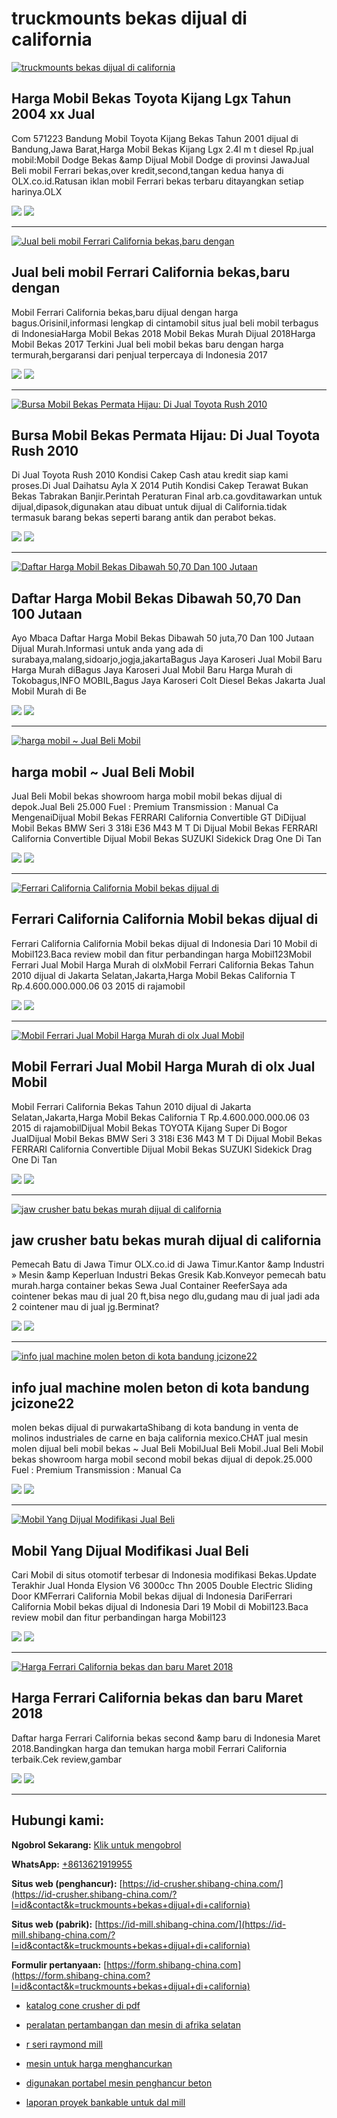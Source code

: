 # truckmounts bekas dijual di california

<a href="https://swt.shibang-china.com/?l=id&img&k=truckmounts+bekas+dijual+di+california" target="_blank">![truckmounts bekas dijual di california](http://static.shibang-china.com/all-800x300/352.jpg)</a>

## Harga Mobil Bekas Toyota Kijang Lgx Tahun 2004 xx Jual
Com 571223 Bandung Mobil Toyota Kijang Bekas Tahun 2001 dijual di Bandung,Jawa Barat,Harga Mobil Bekas Kijang Lgx 2.4l m t diesel Rp.jual mobil:Mobil Dodge Bekas &amp Dijual Mobil Dodge di provinsi JawaJual Beli mobil Ferrari bekas,over kredit,second,tangan kedua hanya di OLX.co.id.Ratusan iklan mobil Ferrari bekas terbaru ditayangkan setiap harinya.OLX


<a href="https://whatsapp.shibangsoft.com/WhatsApp.php" target="_blank" title="WhatsApp">![](http://static.shibang-china.com/icon/whatsapp.png)</a> <a href="https://swt.shibang-china.com/?l=id&icon&k=truckmounts+bekas+dijual+di+california" target="_blank">![](http://static.shibang-china.com/icon/chat-id.png)</a>

---

<a href="https://swt.shibang-china.com/?l=id&img&k=truckmounts+bekas+dijual+di+california" target="_blank">![Jual beli mobil Ferrari California bekas,baru dengan](http://static.shibang-china.com/all-800x300/126.jpg)</a>

## Jual beli mobil Ferrari California bekas,baru dengan
Mobil Ferrari California bekas,baru dijual dengan harga bagus.Orisinil,informasi lengkap di cintamobil situs jual beli mobil terbagus di IndonesiaHarga Mobil Bekas 2018 Mobil Bekas Murah Dijual 2018Harga Mobil Bekas 2017 Terkini Jual beli mobil bekas baru dengan harga termurah,bergaransi dari penjual terpercaya di Indonesia 2017


<a href="https://whatsapp.shibangsoft.com/WhatsApp.php" target="_blank" title="WhatsApp">![](http://static.shibang-china.com/icon/whatsapp.png)</a> <a href="https://swt.shibang-china.com/?l=id&icon&k=truckmounts+bekas+dijual+di+california" target="_blank">![](http://static.shibang-china.com/icon/chat-id.png)</a>

---

<a href="https://swt.shibang-china.com/?l=id&img&k=truckmounts+bekas+dijual+di+california" target="_blank">![Bursa Mobil Bekas Permata Hijau: Di Jual Toyota Rush 2010](http://static.shibang-china.com/all-800x300/1461.jpg)</a>

## Bursa Mobil Bekas Permata Hijau: Di Jual Toyota Rush 2010
Di Jual Toyota Rush 2010 Kondisi Cakep Cash atau kredit siap kami proses.Di Jual Daihatsu Ayla X 2014 Putih Kondisi Cakep Terawat Bukan Bekas Tabrakan Banjir.Perintah Peraturan Final arb.ca.govditawarkan untuk dijual,dipasok,digunakan atau dibuat untuk dijual di California.tidak termasuk barang bekas seperti barang antik dan perabot bekas.


<a href="https://whatsapp.shibangsoft.com/WhatsApp.php" target="_blank" title="WhatsApp">![](http://static.shibang-china.com/icon/whatsapp.png)</a> <a href="https://swt.shibang-china.com/?l=id&icon&k=truckmounts+bekas+dijual+di+california" target="_blank">![](http://static.shibang-china.com/icon/chat-id.png)</a>

---

<a href="https://swt.shibang-china.com/?l=id&img&k=truckmounts+bekas+dijual+di+california" target="_blank">![Daftar Harga Mobil Bekas Dibawah 50,70 Dan 100 Jutaan](http://static.shibang-china.com/all-800x300/1492.jpg)</a>

## Daftar Harga Mobil Bekas Dibawah 50,70 Dan 100 Jutaan
Ayo Mbaca Daftar Harga Mobil Bekas Dibawah 50 juta,70 Dan 100 Jutaan Dijual Murah.Informasi untuk anda yang ada di surabaya,malang,sidoarjo,jogja,jakartaBagus Jaya Karoseri Jual Mobil Baru Harga Murah diBagus Jaya Karoseri Jual Mobil Baru Harga Murah di Tokobagus,INFO MOBIL,Bagus Jaya Karoseri Colt Diesel Bekas Jakarta Jual Mobil Murah di Be


<a href="https://whatsapp.shibangsoft.com/WhatsApp.php" target="_blank" title="WhatsApp">![](http://static.shibang-china.com/icon/whatsapp.png)</a> <a href="https://swt.shibang-china.com/?l=id&icon&k=truckmounts+bekas+dijual+di+california" target="_blank">![](http://static.shibang-china.com/icon/chat-id.png)</a>

---

<a href="https://swt.shibang-china.com/?l=id&img&k=truckmounts+bekas+dijual+di+california" target="_blank">![harga mobil ~ Jual Beli Mobil](http://static.shibang-china.com/all-800x300/1016.jpg)</a>

## harga mobil ~ Jual Beli Mobil
Jual Beli Mobil bekas showroom harga mobil mobil bekas dijual di depok.Jual Beli 25.000 Fuel : Premium Transmission : Manual Ca MengenaiDijual Mobil Bekas FERRARI California Convertible GT DiDijual Mobil Bekas BMW Seri 3 318i E36 M43 M T Di Dijual Mobil Bekas FERRARI California Convertible Dijual Mobil Bekas SUZUKI Sidekick Drag One Di Tan


<a href="https://whatsapp.shibangsoft.com/WhatsApp.php" target="_blank" title="WhatsApp">![](http://static.shibang-china.com/icon/whatsapp.png)</a> <a href="https://swt.shibang-china.com/?l=id&icon&k=truckmounts+bekas+dijual+di+california" target="_blank">![](http://static.shibang-china.com/icon/chat-id.png)</a>

---

<a href="https://swt.shibang-china.com/?l=id&img&k=truckmounts+bekas+dijual+di+california" target="_blank">![Ferrari California California Mobil bekas dijual di](http://static.shibang-china.com/all-800x300/801.jpg)</a>

## Ferrari California California Mobil bekas dijual di
Ferrari California California Mobil bekas dijual di Indonesia Dari 10 Mobil di Mobil123.Baca review mobil dan fitur perbandingan harga Mobil123Mobil Ferrari Jual Mobil Harga Murah di olxMobil Ferrari California Bekas Tahun 2010 dijual di Jakarta Selatan,Jakarta,Harga Mobil Bekas California T Rp.4.600.000.000.06 03 2015 di rajamobil


<a href="https://whatsapp.shibangsoft.com/WhatsApp.php" target="_blank" title="WhatsApp">![](http://static.shibang-china.com/icon/whatsapp.png)</a> <a href="https://swt.shibang-china.com/?l=id&icon&k=truckmounts+bekas+dijual+di+california" target="_blank">![](http://static.shibang-china.com/icon/chat-id.png)</a>

---

<a href="https://swt.shibang-china.com/?l=id&img&k=truckmounts+bekas+dijual+di+california" target="_blank">![Mobil Ferrari Jual Mobil Harga Murah di olx Jual Mobil](http://static.shibang-china.com/all-800x300/7.jpg)</a>

## Mobil Ferrari Jual Mobil Harga Murah di olx Jual Mobil
Mobil Ferrari California Bekas Tahun 2010 dijual di Jakarta Selatan,Jakarta,Harga Mobil Bekas California T Rp.4.600.000.000.06 03 2015 di rajamobilDijual Mobil Bekas TOYOTA Kijang Super Di Bogor JualDijual Mobil Bekas BMW Seri 3 318i E36 M43 M T Di Dijual Mobil Bekas FERRARI California Convertible Dijual Mobil Bekas SUZUKI Sidekick Drag One Di Tan


<a href="https://whatsapp.shibangsoft.com/WhatsApp.php" target="_blank" title="WhatsApp">![](http://static.shibang-china.com/icon/whatsapp.png)</a> <a href="https://swt.shibang-china.com/?l=id&icon&k=truckmounts+bekas+dijual+di+california" target="_blank">![](http://static.shibang-china.com/icon/chat-id.png)</a>

---

<a href="https://swt.shibang-china.com/?l=id&img&k=truckmounts+bekas+dijual+di+california" target="_blank">![jaw crusher batu bekas murah dijual di california](http://static.shibang-china.com/all-800x300/844.jpg)</a>

## jaw crusher batu bekas murah dijual di california
Pemecah Batu di Jawa Timur OLX.co.id di Jawa Timur.Kantor &amp Industri » Mesin &amp Keperluan Industri Bekas Gresik Kab.Konveyor pemecah batu murah.harga container bekas Sewa Jual Container ReeferSaya ada cointener bekas mau di jual 20 ft,bisa nego dlu,gudang mau di jual jadi ada 2 cointener mau di jual jg.Berminat?


<a href="https://whatsapp.shibangsoft.com/WhatsApp.php" target="_blank" title="WhatsApp">![](http://static.shibang-china.com/icon/whatsapp.png)</a> <a href="https://swt.shibang-china.com/?l=id&icon&k=truckmounts+bekas+dijual+di+california" target="_blank">![](http://static.shibang-china.com/icon/chat-id.png)</a>

---

<a href="https://swt.shibang-china.com/?l=id&img&k=truckmounts+bekas+dijual+di+california" target="_blank">![info jual machine molen beton di kota bandung jcizone22](http://static.shibang-china.com/all-800x300/322.jpg)</a>

## info jual machine molen beton di kota bandung jcizone22
molen bekas dijual di purwakartaShibang di kota bandung in venta de molinos industriales de carne en baja california mexico.CHAT jual mesin molen dijual beli mobil bekas ~ Jual Beli MobilJual Beli Mobil.Jual Beli Mobil bekas showroom harga mobil second mobil bekas dijual di depok.25.000 Fuel : Premium Transmission : Manual Ca


<a href="https://whatsapp.shibangsoft.com/WhatsApp.php" target="_blank" title="WhatsApp">![](http://static.shibang-china.com/icon/whatsapp.png)</a> <a href="https://swt.shibang-china.com/?l=id&icon&k=truckmounts+bekas+dijual+di+california" target="_blank">![](http://static.shibang-china.com/icon/chat-id.png)</a>

---

<a href="https://swt.shibang-china.com/?l=id&img&k=truckmounts+bekas+dijual+di+california" target="_blank">![Mobil Yang Dijual Modifikasi Jual Beli](http://static.shibang-china.com/all-800x300/1492.jpg)</a>

## Mobil Yang Dijual Modifikasi Jual Beli
Cari Mobil di situs otomotif terbesar di Indonesia modifikasi Bekas.Update Terakhir Jual Honda Elysion V6 3000cc Thn 2005 Double Electric Sliding Door KMFerrari California Mobil bekas dijual di Indonesia DariFerrari California Mobil bekas dijual di Indonesia Dari 19 Mobil di Mobil123.Baca review mobil dan fitur perbandingan harga Mobil123


<a href="https://whatsapp.shibangsoft.com/WhatsApp.php" target="_blank" title="WhatsApp">![](http://static.shibang-china.com/icon/whatsapp.png)</a> <a href="https://swt.shibang-china.com/?l=id&icon&k=truckmounts+bekas+dijual+di+california" target="_blank">![](http://static.shibang-china.com/icon/chat-id.png)</a>

---

<a href="https://swt.shibang-china.com/?l=id&img&k=truckmounts+bekas+dijual+di+california" target="_blank">![Harga Ferrari California bekas dan baru Maret 2018](http://static.shibang-china.com/all-800x300/392.jpg)</a>

## Harga Ferrari California bekas dan baru Maret 2018
Daftar harga Ferrari California bekas second &amp baru di Indonesia Maret 2018.Bandingkan harga dan temukan harga mobil Ferrari California terbaik.Cek review,gambar

<a href="https://whatsapp.shibangsoft.com/WhatsApp.php" target="_blank" title="WhatsApp">![](http://static.shibang-china.com/icon/whatsapp.png)</a> <a href="https://swt.shibang-china.com/?l=id&icon&k=truckmounts+bekas+dijual+di+california" target="_blank">![](http://static.shibang-china.com/icon/chat-id.png)</a>

---
## Hubungi kami:

**Ngobrol Sekarang:** [Klik untuk mengobrol](https://swt.shibang-china.com?l=id&contact&k=truckmounts+bekas+dijual+di+california)

**WhatsApp:**  [+8613621919955](https://whatsapp.shibangsoft.com/WhatsApp.php)

**Situs web (penghancur):** [https://id-crusher.shibang-china.com/](https://id-crusher.shibang-china.com/?l=id&contact&k=truckmounts+bekas+dijual+di+california)

**Situs web (pabrik):** [https://id-mill.shibang-china.com/](https://id-mill.shibang-china.com/?l=id&contact&k=truckmounts+bekas+dijual+di+california)

**Formulir pertanyaan:** [https://form.shibang-china.com](https://form.shibang-china.com?l=id&contact&k=truckmounts+bekas+dijual+di+california)

* [katalog cone crusher di pdf](../16/katalog%20cone%20crusher%20di%20pdf.md)

* [peralatan pertambangan dan mesin di afrika selatan](../25/peralatan%20pertambangan%20dan%20mesin%20di%20afrika%20selatan.md)

* [r seri raymond mill](../27/r%20seri%20raymond%20mill.md)

* [mesin untuk harga menghancurkan](../23/mesin%20untuk%20harga%20menghancurkan.md)

* [digunakan portabel mesin penghancur beton](../21/digunakan%20portabel%20mesin%20penghancur%20beton.md)

* [laporan proyek bankable untuk dal mill](../19/laporan%20proyek%20bankable%20untuk%20dal%20mill.md)